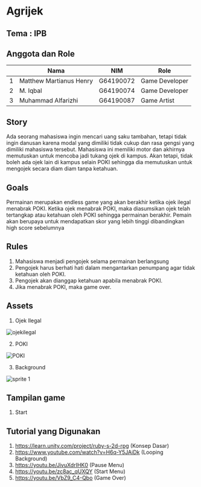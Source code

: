 # Agrijek

## Tema : IPB

## Anggota dan Role 
|   | Nama                     | NIM          | Role            |
|---|--------------------------|--------------|-----------------|
| 1 | Matthew Martianus Henry  | G64190072    | Game Developer  |
| 2 | M. Iqbal                 | G64190074    | Game Developer  |
| 3 | Muhammad Alfarizhi       | G64190087    | Game Artist     | 

## Story 
Ada seorang mahasiswa ingin mencari uang saku tambahan, tetapi tidak ingin danusan karena modal yang dimiliki tidak cukup dan rasa gengsi yang dimiliki mahasiswa tersebut. Mahasiswa ini memiliki motor dan akhirnya memutuskan untuk mencoba jadi tukang ojek di kampus. Akan tetapi,  tidak boleh ada ojek lain di kampus selain POKI sehingga dia memutuskan untuk mengojek secara diam diam tanpa ketahuan.
     
## Goals 
Permainan merupakan endless game yang akan berakhir ketika ojek ilegal menabrak POKI. Ketika ojek menabrak POKI, maka diasumsikan ojek telah tertangkap atau ketahuan oleh POKI sehingga permainan berakhir. Pemain akan berupaya untuk mendapatkan skor yang lebih tinggi dibandingkan high score sebelumnya
     
## Rules 
  1. Mahasiswa menjadi pengojek selama permainan berlangsung
  2. Pengojek harus berhati hati dalam mengantarkan penumpang agar tidak ketahuan oleh POKI.
  3. Pengojek akan dianggap ketahuan apabila menabrak POKI. 
  4. Jika menabrak POKI, maka game over.

## Assets
1. Ojek Ilegal

![ojekilegal](https://user-images.githubusercontent.com/63547189/145832126-1fb1ca94-9a8f-4602-83fd-e1af26938321.png)

2. POKI

![POKI](https://user-images.githubusercontent.com/63547189/145832214-3d6215c1-25e7-4668-aebf-c25bb5ee6175.png)

3. Background

![sprite 1](https://user-images.githubusercontent.com/63547189/145832385-f78545e6-9abd-46f7-9be2-eef7637537dc.png)


## Tampilan game
1. Start 


## Tutorial yang Digunakan
1. https://learn.unity.com/project/ruby-s-2d-rpg (Konsep Dasar)
2. https://www.youtube.com/watch?v=H6q-Y5JAiDk (Looping Background) 
3. https://youtu.be/JivuXdrIHK0 (Pause Menu)
4. https://youtu.be/zc8ac_qUXQY (Start Menu)
5. https://youtu.be/VbZ9_C4-Qbo (Game Over)
